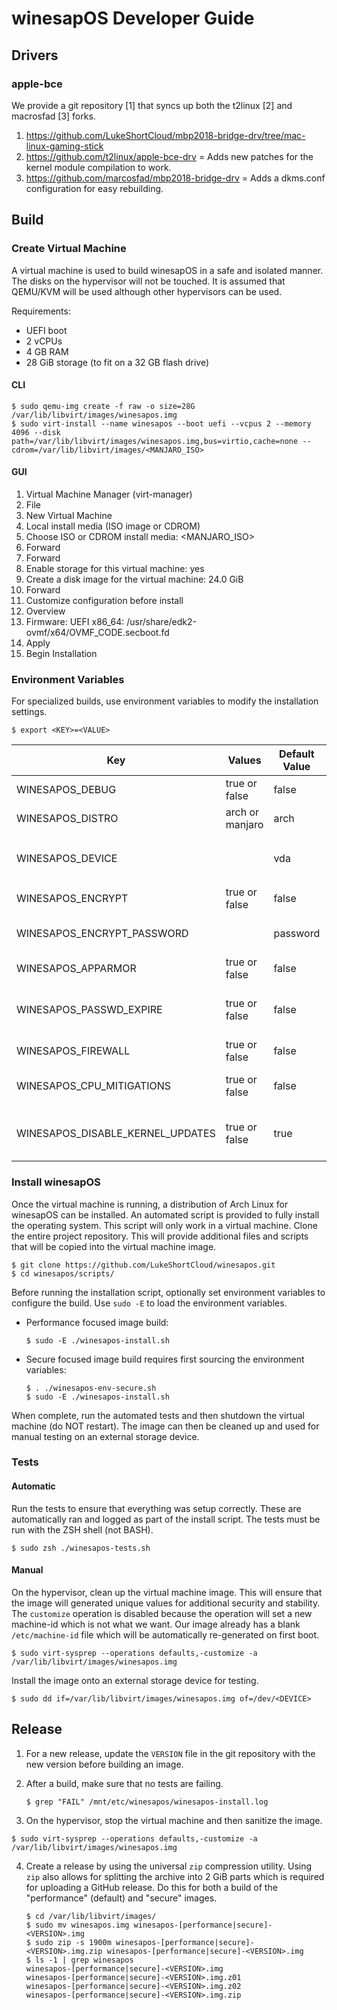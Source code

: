 # winesapOS Developer Guide

## Drivers

### apple-bce

We provide a git repository [1] that syncs up both the t2linux [2] and macrosfad [3] forks.

1. https://github.com/LukeShortCloud/mbp2018-bridge-drv/tree/mac-linux-gaming-stick
2. https://github.com/t2linux/apple-bce-drv = Adds new patches for the kernel module compilation to work.
3. https://github.com/marcosfad/mbp2018-bridge-drv = Adds a dkms.conf configuration for easy rebuilding.

## Build

### Create Virtual Machine

A virtual machine is used to build winesapOS in a safe and isolated manner. The disks on the hypervisor will not be touched. It is assumed that QEMU/KVM will be used although other hypervisors can be used.

Requirements:

- UEFI boot
- 2 vCPUs
- 4 GB RAM
- 28 GiB storage (to fit on a 32 GB flash drive)

#### CLI

```
$ sudo qemu-img create -f raw -o size=28G /var/lib/libvirt/images/winesapos.img
$ sudo virt-install --name winesapos --boot uefi --vcpus 2 --memory 4096 --disk path=/var/lib/libvirt/images/winesapos.img,bus=virtio,cache=none --cdrom=/var/lib/libvirt/images/<MANJARO_ISO>
```

#### GUI

1. Virtual Machine Manager (virt-manager)
2. File
3. New Virtual Machine
4. Local install media (ISO image or CDROM)
5. Choose ISO or CDROM install media: <MANJARO_ISO>
6. Forward
7. Forward
8. Enable storage for this virtual machine: yes
9. Create a disk image for the virtual machine: 24.0 GiB
10. Forward
11. Customize configuration before install
12. Overview
13. Firmware: UEFI x86_64: /usr/share/edk2-ovmf/x64/OVMF_CODE.secboot.fd
14. Apply
15. Begin Installation

### Environment Variables

For specialized builds, use environment variables to modify the installation settings.

```
$ export <KEY>=<VALUE>
```

| Key | Values | Default Value | Description |
| --- | ------ | ------------- | ----------- |
| WINESAPOS_DEBUG | true or false | false | Use `set -x` for debug shell logging. |
| WINESAPOS_DISTRO | arch or manjaro | arch | The Linux distribution to install with. |
| WINESAPOS_DEVICE | | vda | The `/dev/${WINESAPOS_DEVICE}` storage device to install winesapOS onto. |
| WINESAPOS_ENCRYPT | true or false | false | If the root partition should be encrypted with LUKS. |
| WINESAPOS_ENCRYPT_PASSWORD | | password | The default password for the encrypted root partition. |
| WINESAPOS_APPARMOR | true or false | false | If Apparmor should be installed and enabled. |
| WINESAPOS_PASSWD_EXPIRE | true or false | false | If the `root` and `winesap` user passwords will be forced to be changed after first login. |
| WINESAPOS_FIREWALL | true or false | false | If a firewall (`firewalld`) will be installed. |
| WINESAPOS_CPU_MITIGATIONS | true or false | false | If processor mitigations should be enabled in the Linux kernel. |
| WINESAPOS_DISABLE_KERNEL_UPDATES | true or false | true | If the Linux kernels should be excluded from being upgraded by Pacman. |

### Install winesapOS

Once the virtual machine is running, a distribution of Arch Linux for winesapOS can be installed. An automated script is provided to fully install the operating system. This script will only work in a virtual machine. Clone the entire project repository. This will provide additional files and scripts that will be copied into the virtual machine image.

```
$ git clone https://github.com/LukeShortCloud/winesapos.git
$ cd winesapos/scripts/
```

Before running the installation script, optionally set environment variables to configure the build. Use `sudo -E` to load the environment variables.

-  Performance focused image build:

    ```
    $ sudo -E ./winesapos-install.sh
    ```

-  Secure focused image build requires first sourcing the environment variables:

    ```
    $ . ./winesapos-env-secure.sh
    $ sudo -E ./winesapos-install.sh
    ```

When complete, run the automated tests and then shutdown the virtual machine (do NOT restart). The image can then be cleaned up and used for manual testing on an external storage device.

### Tests

#### Automatic

Run the tests to ensure that everything was setup correctly. These are automatically ran and logged as part of the install script. The tests must be run with the ZSH shell (not BASH).

```
$ sudo zsh ./winesapos-tests.sh
```

#### Manual

On the hypervisor, clean up the virtual machine image. This will ensure that the image will generated unique values for additional security and stability. The `customize` operation is disabled because the operation will set a new machine-id which is not what we want. Our image already has a blank `/etc/machine-id` file which will be automatically re-generated on first boot.

```
$ sudo virt-sysprep --operations defaults,-customize -a /var/lib/libvirt/images/winesapos.img
```

Install the image onto an external storage device for testing.

```
$ sudo dd if=/var/lib/libvirt/images/winesapos.img of=/dev/<DEVICE>
```

## Release

1. For a new release, update the `VERSION` file in the git repository with the new version before building an image.
2. After a build, make sure that no tests are failing.

    ```
    $ grep "FAIL" /mnt/etc/winesapos/winesapos-install.log
    ```

3. On the hypervisor, stop the virtual machine and then sanitize the image.

```
$ sudo virt-sysprep --operations defaults,-customize -a /var/lib/libvirt/images/winesapos.img
```

4. Create a release by using the universal `zip` compression utility. Using `zip` also allows for splitting the archive into 2 GiB parts which is required for uploading a GitHub release. Do this for both a build of the "performance" (default) and "secure" images.

    ```
    $ cd /var/lib/libvirt/images/
    $ sudo mv winesapos.img winesapos-[performance|secure]-<VERSION>.img
    $ sudo zip -s 1900m winesapos-[performance|secure]-<VERSION>.img.zip winesapos-[performance|secure]-<VERSION>.img
    $ ls -1 | grep winesapos
    winesapos-[performance|secure]-<VERSION>.img
    winesapos-[performance|secure]-<VERSION>.img.z01
    winesapos-[performance|secure]-<VERSION>.img.z02
    winesapos-[performance|secure]-<VERSION>.img.zip
    ```
